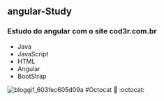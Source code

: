 ## angular-Study

### Estudo do angular com o site cod3r.com.br


 * Java 
 * JavaScript
 * HTML
 * Angular
 * BootStrap

 


![bloggif_603fec605d09a](https://user-images.githubusercontent.com/54145667/110047598-ef320d80-7d2c-11eb-8e55-9197f98bfac1.png)
#Octocat 
:vulcan_salute: :octocat:
